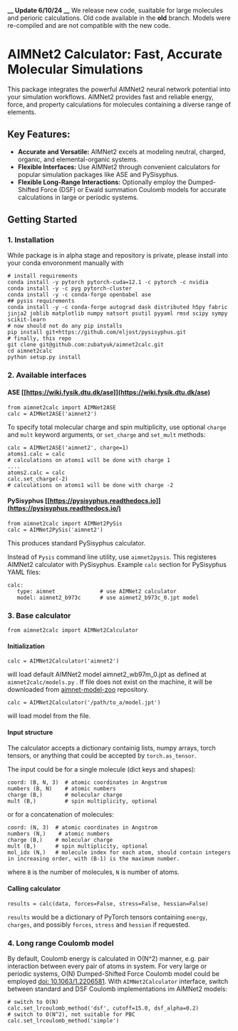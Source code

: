 **__ Update 6/10/24 __**
We release new code, suaitable for large molecules and perioric calculations. Old code available in the **old** branch. Models were re-compiled and are not compatible with the new code. 


# AIMNet2 Calculator: Fast, Accurate Molecular Simulations

This package integrates the powerful AIMNet2 neural network potential into your simulation workflows. AIMNet2 provides fast and reliable energy, force, and property calculations for molecules containing a diverse range of elements.

## Key Features:

- **Accurate and Versatile:** AIMNet2 excels at modeling neutral, charged, organic, and elemental-organic systems.
- **Flexible Interfaces:** Use AIMNet2 through convenient calculators for popular simulation packages like ASE and PySisyphus.
- **Flexible Long-Range Interactions:** Optionally employ the Dumped-Shifted Force (DSF) or Ewald summation Coulomb models for accurate calculations in large or periodic systems.


## Getting Started

### 1. Installation

While package is in alpha stage and repository is private, please install into your conda envoronment manually with
```
# install requirements
conda install -y pytorch pytorch-cuda=12.1 -c pytorch -c nvidia 
conda install -y -c pyg pytorch-cluster
conda install -y -c conda-forge openbabel ase
## pysis requirements
conda install -y -c conda-forge autograd dask distributed h5py fabric jinja2 joblib matplotlib numpy natsort psutil pyyaml rmsd scipy sympy scikit-learn
# now should not do any pip installs
pip install git+https://github.com/eljost/pysisyphus.git
# finally, this repo
git clone git@github.com:zubatyuk/aimnet2calc.git
cd aimnet2calc
python setup.py install
```

### 2. Available interfaces

#### ASE [[https://wiki.fysik.dtu.dk/ase]](https://wiki.fysik.dtu.dk/ase)

```
from aimnet2calc import AIMNet2ASE
calc = AIMNet2ASE('aimnet2')
```

To specify total molecular charge and spin multiplicity, use optional `charge` and `mult` keyword arguments, or  `set_charge` and `set_mult` methods:

```
calc = AIMNet2ASE('aimnet2', charge=1)
atoms1.calc = calc
# calculations on atoms1 will be done with charge 1
....
atoms2.calc = calc
calc.set_charge(-2)
# calculations on atoms1 will be done with charge -2
```

#### PySisyphus [[https://pysisyphus.readthedocs.io]](https://pysisyphus.readthedocs.io/)

```
from aimnet2calc import AIMNet2PySis
calc = AIMNet2PySis('aimnet2')
```

This produces standard PySisyphus calculator.

Instead of `Pysis` command line utility, use `aimnet2pysis`. This registeres AIMNet2 calculator with PySisyphus.
Example `calc` section for PySisyphus YAML files:

```
calc:
   type: aimnet              # use AIMNet2 calculator
   model: aimnet2_b973c      # use aimnet2_b973c_0.jpt model
```

### 3. Base calculator

```
from aimnet2calc import AIMNet2Calculator
```

#### Initialization

```
calc = AIMNet2Calculator('aimnet2')
```
will load default AIMNet2 model aimnet2_wb97m_0.jpt as defined at `aimnet2calc/models.py` . If file does not exist on the machine, it will be downloaded from [aimnet-model-zoo](http://github.com/zubatyuk/aimnet-model-zoo) repository.

```
calc = AIMNet2Calculator('/path/to_a/model.jpt')
```
will load model from the file. 

#### Input structure

The calculator accepts a dictionary containig lists, numpy arrays, torch tensors, or anything that could be accepted by `torch.as_tensor`. 

The input could be for a single molecule (dict keys and shapes):

```
coord: (B, N, 3)  # atomic coordinates in Angstrom
numbers (B, N)    # atomic numbers
charge (B,)       # molecular charge
mult (B,)         # spin multiplicity, optional
```

or for a concatenation of molecules:

```
coord: (N, 3)  # atomic coordinates in Angstrom
numbers (N,)    # atomic numbers
charge (B,)    # molecular charge
mult (B,)      # spin multiplicity, optional
mol_idx (N,)   # molecule index for each atom, should contain integers in increasing order, with (B-1) is the maximum number.
```

where `B` is the number of molecules, `N` is number of atoms. 


#### Calling calculator

```
results = calc(data, forces=False, stress=False, hessian=False)
```

`results` would be a dictionary of PyTorch tensors containing `energy`, `charges`, and possibly `forces`, `stress` and `hessian` if requested.

### 4. Long range Coulomb model

By default, Coulomb energy is calculated in O(N^2) manner, e.g. pair interaction between every pair of atoms in system. For very large or periodic systems, O(N) Dumped-Shifted Force Coulomb model could be employed [doi: 10.1063/1.2206581](https://doi.org/10.1063/1.2206581). With `AIMNet2Calculator` interface, switch between standard and DSF Coulomb implementations im AIMNet2 models:

```
# switch to O(N)
calc.set_lrcoulomb_method('dsf', cutoff=15.0, dsf_alpha=0.2)
# switch to O(N^2), not suitable for PBC
calc.set_lrcoulomb_method('simple')
```




